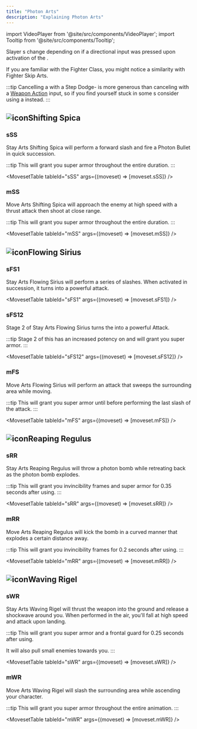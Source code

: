 ```yaml
---
title: "Photon Arts"
description: "Explaining Photon Arts"
---
```


import VideoPlayer from '@site/src/components/VideoPlayer';
import Tooltip from '@site/src/components/Tooltip';

Slayer <Tooltip term="PA" />s change depending on if a directional input was pressed upon activation of the <Tooltip term="PA" />.

If you are familiar with the Fighter Class, you might notice a similarity with Fighter Skip Arts.

:::tip
Cancelling a <Tooltip term="PA" /> with a Step Dodge- is more generous than canceling with a [Weapon Action](/moveset/weapon-action#wa123) input, so if you find yourself stuck in some <Tooltip term="PA" />s consider using a [<Tooltip term="StepC" />](/moveset/counters#stepc-wa) instead.
:::

## <img src="/PA/38px-NGSUIPhotonArtShiftingSpica.png" alt="icon" className="heading-icon"/>Shifting Spica

### sSS
Stay Arts Shifting Spica will perform a forward slash and fire a Photon Bullet in quick succession.

:::tip
This <Tooltip term="PA" /> will grant you super armor throughout the entire duration.
:::

<VideoPlayer src="/PA/sSS.webm" />

<MovesetTable tableId="sSS" args={(moveset) => [moveset.sSS]} />

### mSS
Move Arts Shifting Spica will approach the enemy at high speed with a thrust attack then shoot at close range.

:::tip
This <Tooltip term="PA" /> will grant you super armor throughout the entire duration.
:::

<VideoPlayer src="/PA/mSS.webm" />

<MovesetTable tableId="mSS" args={(moveset) => [moveset.mSS]} />

## <img src="/PA/38px-NGSUIPhotonArtFlowingSirius.png" alt="icon" className="heading-icon"/>Flowing Sirius

### sFS1
Stay Arts Flowing Sirius will perform a series of slashes. When activated in succession, it turns into a powerful attack.

<VideoPlayer src="/PA/sFS1.webm" />

<MovesetTable tableId="sFS1" args={(moveset) => [moveset.sFS1]} />

### sFS12
Stage 2 of Stay Arts Flowing Sirius turns the <Tooltip term="PA" /> into a powerful Attack.

:::tip
Stage 2 of this <Tooltip term="PA" /> has an increased potency on [<Tooltip term="RB" />](/skill-tree/skills#relentless-blade) and will grant you super armor.
:::

<VideoPlayer src="/PA/sFS12.webm" />

<MovesetTable tableId="sFS12" args={(moveset) => [moveset.sFS12]} />

### mFS
Move Arts Flowing Sirius will perform an attack that sweeps the surrounding area while moving.

:::tip
This <Tooltip term="PA" /> will grant you super armor until before performing the last slash of the attack.
:::

<VideoPlayer src="/PA/mFS.webm" />

<MovesetTable tableId="mFS" args={(moveset) => [moveset.mFS]} />

## <img src="/PA/38px-NGSUIPhotonArtReapingRegulus.png" alt="icon" className="heading-icon"/>Reaping Regulus

### sRR
Stay Arts Reaping Regulus will throw a photon bomb while retreating back as the photon bomb explodes.

:::tip
This <Tooltip term="PA" /> will grant you invincibility frames and super armor for 0.35 seconds after using.
:::

<VideoPlayer src="/PA/sRR.webm" />

<MovesetTable tableId="sRR" args={(moveset) => [moveset.sRR]} />

### mRR
Move Arts Reaping Regulus will kick the bomb in a curved manner that explodes a certain distance away.

:::tip
This <Tooltip term="PA" /> will grant you invincibility frames for 0.2 seconds after using.
:::

<VideoPlayer src="/PA/mRR.webm" />

<MovesetTable tableId="mRR" args={(moveset) => [moveset.mRR]} />

## <img src="/PA/38px-NGSUIPhotonArtWavingRigel.png" alt="icon" className="heading-icon"/>Waving Rigel

### sWR
Stay Arts Waving Rigel will thrust the weapon into the ground and release a shockwave around you. When performed in the air, you'll fall at high speed and attack upon landing.

:::tip
This <Tooltip term="PA" /> will grant you super armor and a frontal guard for 0.25 seconds after using.

It will also pull small enemies towards you.
:::

<VideoPlayer src="/PA/sWR.webm" />

<MovesetTable tableId="sWR" args={(moveset) => [moveset.sWR]} />

### mWR
Move Arts Waving Rigel will slash the surrounding area while ascending your character.

:::tip
This <Tooltip term="PA" /> will grant you super armor throughout the entire animation.
:::

<VideoPlayer src="/PA/mWR.webm" />

<MovesetTable tableId="mWR" args={(moveset) => [moveset.mWR]} />